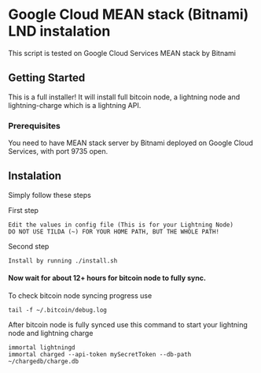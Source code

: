 # Google Cloud MEAN stack (Bitnami) LND instalation

This script is tested on Google Cloud Services MEAN stack by Bitnami

## Getting Started

This is a full installer! It will install full bitcoin node, a lightning node and lightning-charge which is a lightning API.

### Prerequisites

You need to have MEAN stack server by Bitnami deployed on Google Cloud Services, with port 9735 open.

## Instalation

Simply follow these steps

First step

```
Edit the values in config file (This is for your Lightning Node)
DO NOT USE TILDA (~) FOR YOUR HOME PATH, BUT THE WHOLE PATH!
```

Second step

```
Install by running ./install.sh
```

#### Now wait for about 12+ hours for bitcoin node to fully sync.

To check bitcoin node syncing progress use

```
tail -f ~/.bitcoin/debug.log
```

After bitcoin node is fully synced use this command to start your lightning node and lightning charge

```
immortal lightningd
immortal charged --api-token mySecretToken --db-path ~/chargedb/charge.db
```
